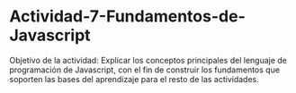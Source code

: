# Actividad-7-Fundamentos-de-Javascript
Objetivo de la actividad:  Explicar los conceptos principales del lenguaje de programación de Javascript, con el fin de construir los fundamentos que soporten las bases del aprendizaje para el resto de las actividades.   
